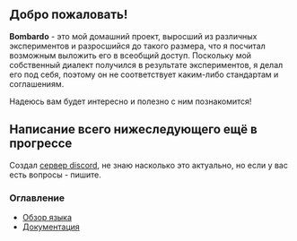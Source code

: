 ## Добро пожаловать!

__Bombardo__ - это мой домашний проект, выросший из различных экспериментов и разросшийся до такого размера, что я посчитал возможным выложить его в всеобщий доступ. Поскольку мой собственный диалект получился в результате экспериментов, я делал его под себя, поэтому он не соответствует каким-либо стандартам и соглашениям.

Надеюсь вам будет интересно и полезно с ним познакомится!


## Написание всего нижеследующего ещё в прогрессе

Создал [сервер discord](https://discord.gg/D8JzvRw), не знаю насколько это актуально, но если у вас есть вопросы - пишите.

### Оглавление

* [Обзор языка](Documentation/LANG.OVERVIEW.md)
* [Документация](Documentation/DOCUMENTATION.md)

